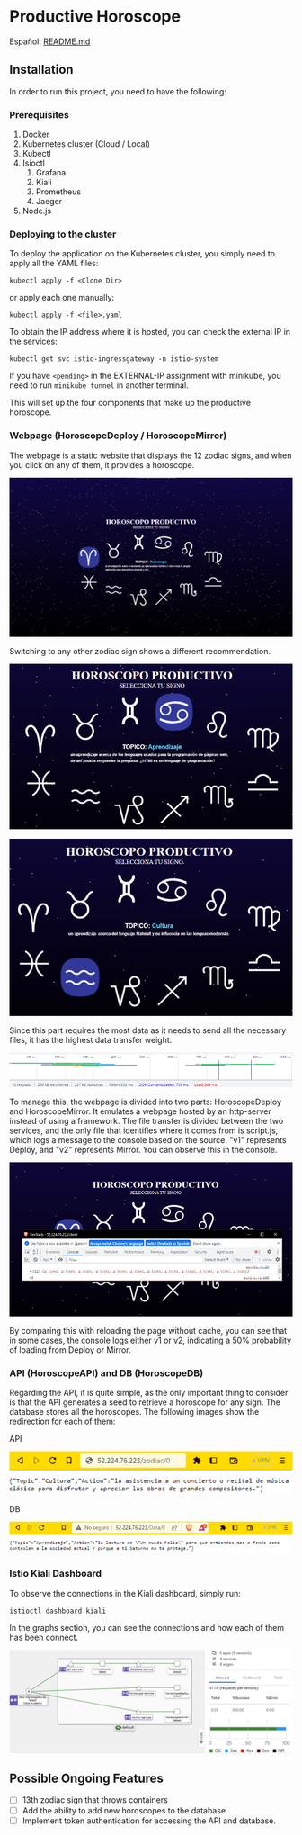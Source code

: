 # Productive Horoscope

Español: [README.md](README.md)

## Installation

In order to run this project, you need to have the following:

### Prerequisites
1. Docker
2. Kubernetes cluster (Cloud / Local)
3. Kubectl
4. Isioctl
    1. Grafana
    2. Kiali
    3. Prometheus
    4. Jaeger
5. Node.js

### Deploying to the cluster
To deploy the application on the Kubernetes cluster, you simply need to apply all the YAML files:
``` 
kubectl apply -f <Clone Dir>
```
or apply each one manually:
``` 
kubectl apply -f <file>.yaml
```
To obtain the IP address where it is hosted, you can check the external IP in the services:
```
kubectl get svc istio-ingressgateway -n istio-system 
```
If you have `<pending>` in the EXTERNAL-IP assignment with minikube, you need to run `minikube tunnel` in another terminal.

This will set up the four components that make up the productive horoscope.

### Webpage (HoroscopeDeploy / HoroscopeMirror)
The webpage is a static website that displays the 12 zodiac signs, and when you click on any of them, it provides a horoscope.

![Website](./assets/1%20Website.png)

Switching to any other zodiac sign shows a different recommendation.

![Cancer Horoscope](./assets/2%20Cancer.png)

![Pisces Horoscope](./assets/3%20Piscis.png)

Since this part requires the most data as it needs to send all the necessary files, it has the highest data transfer weight.

![Page Weight](./assets/4%20Transfer%20Data.png)

To manage this, the webpage is divided into two parts: HoroscopeDeploy and HoroscopeMirror. It emulates a webpage hosted by an http-server instead of using a framework. The file transfer is divided between the two services, and the only file that identifies where it comes from is script.js, which logs a message to the console based on the source. "v1" represents Deploy, and "v2" represents Mirror. You can observe this in the console.

![Webpage](./assets/version.png)

By comparing this with reloading the page without cache, you can see that in some cases, the console logs either v1 or v2, indicating a 50% probability of loading from Deploy or Mirror.

### API (HoroscopeAPI) and DB (HoroscopeDB)
Regarding the API, it is quite simple, as the only important thing to consider is that the API generates a seed to retrieve a horoscope for any sign. The database stores all the horoscopes. The following images show the redirection for each of them:

API

![API 0](./assets/5%20api.png)

DB

![DB 1](./assets/6%20BD.png)

### Istio Kiali Dashboard
To observe the connections in the Kiali dashboard, simply run:
```
istioctl dashboard kiali
```
In the graphs section, you can see the connections and how each of them has been connect.

![Kiali](./assets/7%20Kiali.png)

## Possible Ongoing Features

- [ ] 13th zodiac sign that throws containers
- [ ] Add the ability to add new horoscopes to the database
- [ ] Implement token authentication for accessing the API and database.
